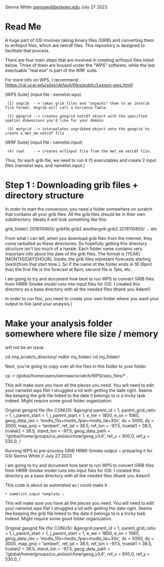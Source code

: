 Sienna White
siennaw@berkeley.edu 
July 27 2023

# Read Me 

A huge part of GSI involves taking binary files (GRIB) and converting them to wrfinput files, which are netcdf files. This repository is designed to facilitate that process.

There are four main steps that are involved in creating wrfinput files listed below. Three of them are housed under the "WPS" software, while the last exectuable "real.exe" is part of the WRF suite. 

For more info on WPS, I recommend :  [https://ral.ucar.edu/sites/default/files/public/Lesson-wps.html] 

 
 [WPS Suite] (input file : namelist.wps)
 
     (1) ungrib  --> takes grib files and "unpacks" them to an interim file format. Ungrib will call a Variance Table. 
     
     (2) geogrid --> creates geogrid netcdf object with the specified spatial dimensions you'd like for your domain
     
     (3) metgrid --> interpolates ungribbed-object onto the geogrid to create a met_em netcdf file 
     
 [WRF Suite] (input file : namelist.input) 
 
     (4) real    --> creates wrfinput file from the met_em netcdf file. 
     
Thus, for each grib file, we need to run 4 (!) executables and create 2 input files (namelist.wps, and namelist.input.) 

# Step 1 : Downloading grib files + directory structure 
In order to start the conversion, you need a folder somewhere on scratch that contains all your grib files. All the grib files should be in their own subdirectory. Ideally it will look something like this:

   grib_folder/
      2018110800/
         gribfile.grib2
         anothergrib.grib2
      2018110800/ 
      ... etc 
  
From what I can tell, when you download grib files from the internet, they come tarballed as these directories. So hopefully getting this directory structure isn't too much of a hassle. Each folder name contains very important info about the date of the grib files. The format is [YEAR][MONTH][DAY][HOUR]. Inside, the grib files represent forecasts starting \textit{from that start time.}. So if the name of the folder ends in 18 (6pm) than the first file is the forecast at 6pm, second file is 7pm, etc. 



I am going to try and document how best to run WPS to convert GRIB files from HRRR-Smoke model runs into input files for GSI. I created
this directory as a base directory with all the needed files (thank you
Adam!) 

In order to run this, you need to create your own folder where you
want your output to live (and your analysis.) 

# Make your analysis folder somewhere where file size / memory 
will not be an issue 

cd /my_scratch_directory/ 
mdkir my_folder/ 
cd my_folder/

Next, you're going to copy over all the files in this folder to your
folder. 

cp -r /global/home/users/siennaw/scratch/WPS/wps_files/* .


This will make sure you have all the pieces you need. You will need 
to edit your namelist.wps file!  I struggled a lot with getting the date right. 
Seems like keeping the grib file linked to the date it belongs to is a tricky task indeed. Might require some good folder organization.  


Original geogrid file (for CONUS):
&geogrid
 parent_id         = 1,
 parent_grid_ratio = 1,
 i_parent_start    = 1,
 j_parent_start    = 1,
 e_we          = 1800,
 e_sn          = 1060,
 geog_data_res = 'modis_15s+modis_fpar+modis_lai+30s',
 dx = 3000,
 dy = 3000,
 map_proj =  'lambert',
 ref_lat   = 38.5,
 ref_lon   = -97.5,
 truelat1  = 38.5,
 truelat2  = 38.5,
 stand_lon = -97.5,
 geog_data_path = '/global/home/groups/co_aiolos/chow/geog_v3.6',
 ref_x = 900.0,
 ref_y = 530.0,
 /



Running WPS to pre-process GRIB HRRR-Smoke output + preparing it for GSI
Sienna White // July 27 2023

I am going to try and document how best to run WPS to convert GRIB
files from HRRR-Smoke model runs into input files for GSI. I created
this directory as a base directory with all the needed files (thank you
Adam!) 

This code is about as automated as I could make it. 

    * namelist.input template : 



This will make sure you have all the pieces you need. You will need 
to edit your namelist.wps file!  I struggled a lot with getting the date right. 
Seems like keeping the grib file linked to the date it belongs to is a tricky task indeed. Might require some good folder organization.  


Original geogrid file (for CONUS):
&geogrid
 parent_id         = 1,
 parent_grid_ratio = 1,
 i_parent_start    = 1,
 j_parent_start    = 1,
 e_we          = 1800,
 e_sn          = 1060,
 geog_data_res = 'modis_15s+modis_fpar+modis_lai+30s',
 dx = 3000,
 dy = 3000,
 map_proj =  'lambert',
 ref_lat   = 38.5,
 ref_lon   = -97.5,
 truelat1  = 38.5,
 truelat2  = 38.5,
 stand_lon = -97.5,
 geog_data_path = '/global/home/groups/co_aiolos/chow/geog_v3.6',
 ref_x = 900.0,
 ref_y = 530.0,
 /
